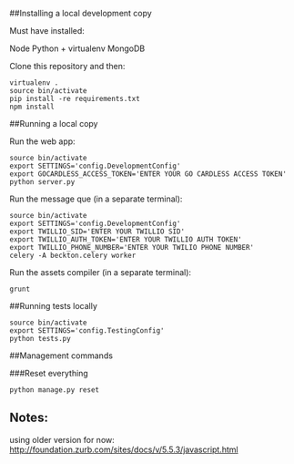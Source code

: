 ##Installing a local development copy

Must have installed:

Node
Python + virtualenv
MongoDB


Clone this repository and then:

```
virtualenv .
source bin/activate
pip install -re requirements.txt
npm install
```


##Running a local copy

Run the web app:

```
source bin/activate
export SETTINGS='config.DevelopmentConfig'
export GOCARDLESS_ACCESS_TOKEN='ENTER YOUR GO CARDLESS ACCESS TOKEN'
python server.py
```

Run the message que (in a separate terminal):
```
source bin/activate
export SETTINGS='config.DevelopmentConfig'
export TWILLIO_SID='ENTER YOUR TWILLIO SID'
export TWILLIO_AUTH_TOKEN='ENTER YOUR TWILLIO AUTH TOKEN'
export TWILLIO_PHONE_NUMBER='ENTER YOUR TWILIO PHONE NUMBER'
celery -A beckton.celery worker
```

Run the assets compiler (in a separate terminal):

```
grunt
```

##Running tests locally

```
source bin/activate
export SETTINGS='config.TestingConfig'
python tests.py
```

##Management commands

###Reset everything
```
python manage.py reset
```




## Notes:
using older version for now:
http://foundation.zurb.com/sites/docs/v/5.5.3/javascript.html
